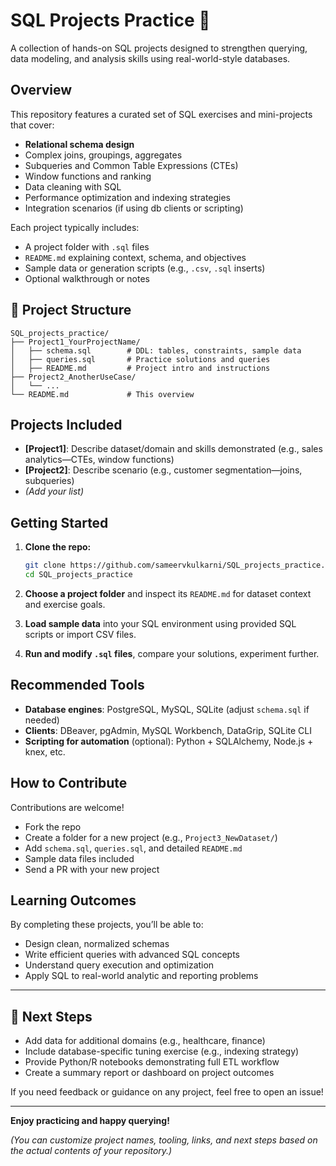 # SQL Projects Practice 🚀

A collection of hands-on SQL projects designed to strengthen querying, data modeling, and analysis skills using real-world-style databases.

## Overview

This repository features a curated set of SQL exercises and mini-projects that cover:

* **Relational schema design**
* Complex joins, groupings, aggregates
* Subqueries and Common Table Expressions (CTEs)
* Window functions and ranking
* Data cleaning with SQL
* Performance optimization and indexing strategies
* Integration scenarios (if using db clients or scripting)

Each project typically includes:

* A project folder with `.sql` files
* `README.md` explaining context, schema, and objectives
* Sample data or generation scripts (e.g., `.csv`, `.sql` inserts)
* Optional walkthrough or notes

## 📂 Project Structure

```
SQL_projects_practice/
├── Project1_YourProjectName/
│   ├── schema.sql        # DDL: tables, constraints, sample data
│   ├── queries.sql       # Practice solutions and queries
│   ├── README.md         # Project intro and instructions
├── Project2_AnotherUseCase/
│   └── ...
└── README.md             # This overview
```

## Projects Included

* **\[Project1]**: Describe dataset/domain and skills demonstrated (e.g., sales analytics—CTEs, window functions)
* **\[Project2]**: Describe scenario (e.g., customer segmentation—joins, subqueries)
* *(Add your list)*

## Getting Started

1. **Clone the repo:**

   ```bash
   git clone https://github.com/sameervkulkarni/SQL_projects_practice.git
   cd SQL_projects_practice
   ```

2. **Choose a project folder** and inspect its `README.md` for dataset context and exercise goals.

3. **Load sample data** into your SQL environment using provided SQL scripts or import CSV files.

4. **Run and modify `.sql` files**, compare your solutions, experiment further.

## Recommended Tools

* **Database engines**: PostgreSQL, MySQL, SQLite (adjust `schema.sql` if needed)
* **Clients**: DBeaver, pgAdmin, MySQL Workbench, DataGrip, SQLite CLI
* **Scripting for automation** (optional): Python + SQLAlchemy, Node.js + knex, etc.

## How to Contribute

Contributions are welcome!

* Fork the repo
* Create a folder for a new project (e.g., `Project3_NewDataset/`)
* Add `schema.sql`, `queries.sql`, and detailed `README.md`
* Sample data files included
* Send a PR with your new project

## Learning Outcomes

By completing these projects, you’ll be able to:

* Design clean, normalized schemas
* Write efficient queries with advanced SQL concepts
* Understand query execution and optimization
* Apply SQL to real-world analytic and reporting problems

---

## 📌 Next Steps

* Add data for additional domains (e.g., healthcare, finance)
* Include database-specific tuning exercise (e.g., indexing strategy)
* Provide Python/R notebooks demonstrating full ETL workflow
* Create a summary report or dashboard on project outcomes

If you need feedback or guidance on any project, feel free to open an issue!

---

**Enjoy practicing and happy querying!**

*(You can customize project names, tooling, links, and next steps based on the actual contents of your repository.)*
